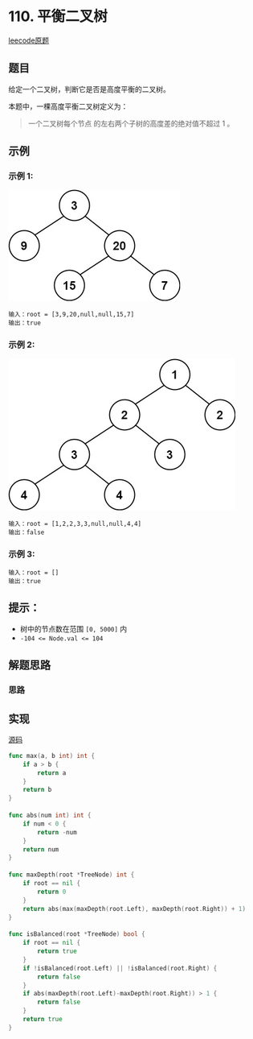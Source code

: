# 110. 平衡二叉树

[leecode原题](https://leetcode.cn/problems/balanced-binary-tree/)

## 题目

给定一个二叉树，判断它是否是高度平衡的二叉树。

本题中，一棵高度平衡二叉树定义为：

> 一个二叉树每个节点 的左右两个子树的高度差的绝对值不超过 1 。

## 示例

### 示例 1:
![](images/balance_1.jpg)
```text
输入：root = [3,9,20,null,null,15,7]
输出：true
```

### 示例 2:
![](images/balance_2.jpg)
```text
输入：root = [1,2,2,3,3,null,null,4,4]
输出：false
```

### 示例 3:

```text
输入：root = []
输出：true
```

## 提示：
- 树中的节点数在范围 `[0, 5000]` 内
- `-104 <= Node.val <= 104`

## 解题思路

### 思路

## 实现

[源码](./code/110-balanced-binary-tree/main.go)
```go
func max(a, b int) int {
	if a > b {
		return a
	}
	return b
}

func abs(num int) int {
	if num < 0 {
		return -num
	}
	return num
}

func maxDepth(root *TreeNode) int {
	if root == nil {
		return 0
	}
	return abs(max(maxDepth(root.Left), maxDepth(root.Right)) + 1)
}

func isBalanced(root *TreeNode) bool {
	if root == nil {
		return true
	}
	if !isBalanced(root.Left) || !isBalanced(root.Right) {
		return false
	}
	if abs(maxDepth(root.Left)-maxDepth(root.Right)) > 1 {
		return false
	}
	return true
}
```
